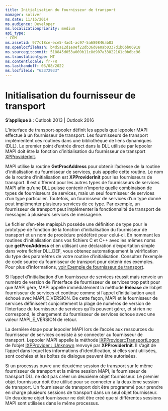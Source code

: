 ```yaml
---
title: Initialisation du fournisseur de transport
manager: soliver
ms.date: 11/16/2014
ms.audience: Developer
ms.localizationpriority: medium
api_type:
- COM
ms.assetid: 977c18ce-ece5-4ad1-ac97-5a680846ab83
ms.openlocfilehash: b4d5a12d1e0ef22db36d8e0ab0337d1b6bb06918
ms.sourcegitcommit: 518845d053a009b11c8d907a33822161c0b6bc96
ms.translationtype: MT
ms.contentlocale: fr-FR
ms.lasthandoff: 03/08/2022
ms.locfileid: "63372933"
---
```

# <a name="initializing-the-transport-provider"></a>Initialisation du fournisseur de transport

  
  
**S’applique à** : Outlook 2013 | Outlook 2016 
  
L’interface de transport-spooler définit les appels que lepooler MAPI effectue à un fournisseur de transport. Les fournisseurs de transport implémentent ces routines dans une bibliothèque de liens dynamiques (DLL). Le premier point d’entrée direct dans la DLL utilisée par lepooler MAPI doit être la fonction d’initialisation du fournisseur de transport [XPProviderInit](xpproviderinit.md).
  
MAPI utilise la routine **GetProcAddress** pour obtenir l’adresse de la routine d’initialisation du fournisseur de services, puis appelle cette routine. Le nom de la routine d’initialisation est **XPProviderInit** pour les fournisseurs de transport. Il est différent pour les autres types de fournisseurs de services MAPI afin qu’une DLL puisse contenir n’importe quelle combinaison de types de fournisseurs de services, mais un seul fournisseur de services d’un type particulier. Toutefois, un fournisseur de services d’un type donné peut implémenter plusieurs services de ce type. Par exemple, un fournisseur de transport peut implémenter la fonctionnalité de transport de messages à plusieurs services de messagerie. 
  
Le fichier d’en-tête mapispi.h possède une définition de type pour le prototype de fonction de la fonction d’initialisation du fournisseur de transport et un nom de procédure prédéféré pour celui-ci. En nommant les routines d’initialisation dans vos fichiers C et C++ avec les mêmes noms que **getProcAddress** et en utilisant une déclaration d’exportation simple dans votre fichier DLL.DEF, vous obtenez automatiquement la vérification du type des paramètres de votre routine d’initialisation. Consultez l’exemple de code source du fournisseur de transport pour obtenir des exemples. Pour plus d’informations, [voir Exemple de fournisseur de transport](transport-provider-sample.md).
  
Si l’appel d’initialisation d’un fournisseur de services réussit mais renvoie un numéro de version de l’interface de fournisseur de services trop petit pour que MAPI gère, MAPI appelle immédiatement la méthode **Release** de l’objet fournisseur de services et continue comme si l’appel d’initialisation avait échoué avec MAPI_E_VERSION. De cette façon, MAPI et le fournisseur de services définissent conjointement la plage de numéros de version de l’interface du fournisseur de services qu’ils peuvent gérer, et si rien ne correspond, le chargement du fournisseur de services échoue avec une valeur MAPI_E_VERSION de retour. 
  
La dernière étape pour lepooler MAPI lors de l’accès aux ressources du fournisseur de services consiste à se connecter au fournisseur de transport. Lepooler MAPI appelle la méthode [IXPProvider::TransportLogon](ixpprovider-transportlogon.md) de l’objet [IXPProvider : IUnknown](ixpprovideriunknown.md) renvoyé par **XPProviderInit**. Il s’agit de l’appel dans lequel les informations d’identification, si elles sont utilisées, sont cochées et les boîtes de dialogue peuvent être autorisées.
  
Si un processus ouvre une deuxième session de transport sur le même fournisseur de transport et la même session MAPI, le fournisseur de transport DLL ne doit pas créer un deuxième objet fournisseur. Le premier objet fournisseur doit être utilisé pour se connecter à la deuxième session de transport. Un fournisseur de transport doit être programmé pour prendre en charge plusieurs sessions de transport dans un seul objet fournisseur. Un deuxième objet fournisseur ne doit être créé que si différentes sessions MAPI sont utilisées dans le même processus.
  

